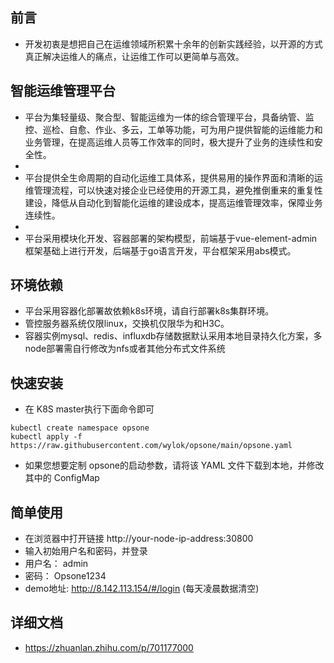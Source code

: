 ## 前言
- 开发初衷是想把自己在运维领域所积累十余年的创新实践经验，以开源的方式真正解决运维人的痛点，让运维工作可以更简单与高效。
## 智能运维管理平台
- 平台为集轻量级、聚合型、智能运维为一体的综合管理平台，具备纳管、监控、巡检、自愈、作业、多云，工单等功能，可为用户提供智能的运维能力和业务管理，在提高运维人员等工作效率的同时，极大提升了业务的连续性和安全性。
- 
- 平台提供全生命周期的自动化运维工具体系，提供易用的操作界面和清晰的运维管理流程，可以快速对接企业已经使用的开源工具，避免推倒重来的重复性建设，降低从自动化到智能化运维的建设成本，提高运维管理效率，保障业务连续性。
- 
- 平台采用模块化开发、容器部署的架构模型，前端基于vue-element-admin框架基础上进行开发，后端基于go语言开发，平台框架采用abs模式。 

## 环境依赖 
- 平台采用容器化部署故依赖k8s环境，请自行部署k8s集群环境。
- 管控服务器系统仅限linux，交换机仅限华为和H3C。  
- 容器实例mysql、redis、influxdb存储数据默认采用本地目录持久化方案，多node部署需自行修改为nfs或者其他分布式文件系统 
## 快速安装
- 在 K8S master执行下面命令即可
```
kubectl create namespace opsone
kubectl apply -f https://raw.githubusercontent.com/wylok/opsone/main/opsone.yaml
```
- 如果您想要定制 opsone的启动参数，请将该 YAML 文件下载到本地，并修改其中的 ConfigMap
## 简单使用
- 在浏览器中打开链接 http://your-node-ip-address:30800 
- 输入初始用户名和密码，并登录
- 用户名： admin 
- 密码： Opsone1234
- demo地址: http://8.142.113.154/#/login (每天凌晨数据清空)
## 详细文档
- https://zhuanlan.zhihu.com/p/701177000
